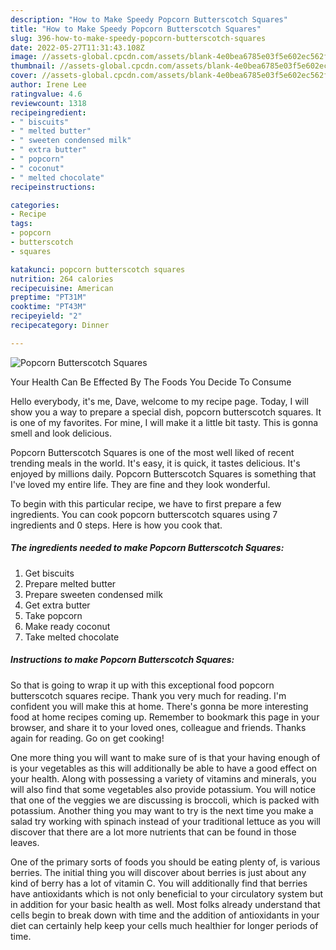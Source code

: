```yaml
---
description: "How to Make Speedy Popcorn Butterscotch Squares"
title: "How to Make Speedy Popcorn Butterscotch Squares"
slug: 396-how-to-make-speedy-popcorn-butterscotch-squares
date: 2022-05-27T11:31:43.108Z
image: //assets-global.cpcdn.com/assets/blank-4e0bea6785e03f5e602ec562f230caae08da540cada707380b4fe1bbebba43da.png
thumbnail: //assets-global.cpcdn.com/assets/blank-4e0bea6785e03f5e602ec562f230caae08da540cada707380b4fe1bbebba43da.png
cover: //assets-global.cpcdn.com/assets/blank-4e0bea6785e03f5e602ec562f230caae08da540cada707380b4fe1bbebba43da.png
author: Irene Lee
ratingvalue: 4.6
reviewcount: 1318
recipeingredient:
- " biscuits"
- " melted butter"
- " sweeten condensed milk"
- " extra butter"
- " popcorn"
- " coconut"
- " melted chocolate"
recipeinstructions:

categories:
- Recipe
tags:
- popcorn
- butterscotch
- squares

katakunci: popcorn butterscotch squares 
nutrition: 264 calories
recipecuisine: American
preptime: "PT31M"
cooktime: "PT43M"
recipeyield: "2"
recipecategory: Dinner

---
```



![Popcorn Butterscotch Squares](//assets-global.cpcdn.com/assets/blank-4e0bea6785e03f5e602ec562f230caae08da540cada707380b4fe1bbebba43da.png)

Your Health Can Be Effected By The Foods You Decide To Consume

Hello everybody, it's me, Dave, welcome to my recipe page. Today, I will show you a way to prepare a special dish, popcorn butterscotch squares. It is one of my favorites. For mine, I will make it a little bit tasty. This is gonna smell and look delicious.



Popcorn Butterscotch Squares is one of the most well liked of recent trending meals in the world. It's easy, it is quick, it tastes delicious. It's enjoyed by millions daily. Popcorn Butterscotch Squares is something that I've loved my entire life. They are fine and they look wonderful.


To begin with this particular recipe, we have to first prepare a few ingredients. You can cook popcorn butterscotch squares using 7 ingredients and 0 steps. Here is how you cook that.

<!--inarticleads1-->

##### The ingredients needed to make Popcorn Butterscotch Squares:

1. Get  biscuits
1. Prepare  melted butter
1. Prepare  sweeten condensed milk
1. Get  extra butter
1. Take  popcorn
1. Make ready  coconut
1. Take  melted chocolate




<!--inarticleads2-->

##### Instructions to make Popcorn Butterscotch Squares:





So that is going to wrap it up with this exceptional food popcorn butterscotch squares recipe. Thank you very much for reading. I'm confident you will make this at home. There's gonna be more interesting food at home recipes coming up. Remember to bookmark this page in your browser, and share it to your loved ones, colleague and friends. Thanks again for reading. Go on get cooking!

One more thing you will want to make sure of is that your having enough of is your vegetables as this will additionally be able to have a good effect on your health. Along with possessing a variety of vitamins and minerals, you will also find that some vegetables also provide potassium. You will notice that one of the veggies we are discussing is broccoli, which is packed with potassium. Another thing you may want to try is the next time you make a salad try working with spinach instead of your traditional lettuce as you will discover that there are a lot more nutrients that can be found in those leaves.

One of the primary sorts of foods you should be eating plenty of, is various berries. The initial thing you will discover about berries is just about any kind of berry has a lot of vitamin C. You will additionally find that berries have antioxidants which is not only beneficial to your circulatory system but in addition for your basic health as well. Most folks already understand that cells begin to break down with time and the addition of antioxidants in your diet can certainly help keep your cells much healthier for longer periods of time.

